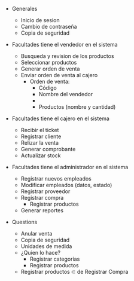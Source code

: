 * Generales
  - Inicio de sesion
  - Cambio de contraseña
  - Copia de seguridad
  

* Facultades tiene el vendedor en el sistema
  - Busqueda y revision de los productos
  - Seleccionar productos
  - Generar orden de venta
  - Enviar orden de venta al cajero
    - Orden de venta:
      - Código
      - Nombre del vendedor
      - 
      - Productos (nombre y cantidad)

* Facultades tiene el cajero en el sistema
  - Recibir el ticket
  - Registrar cliente
  - Relizar la venta
  - Generar comprobante
  - Actualizar stock

* Facultades tiene el administrador en el sistema
  - Registrar nuevos empleados
  - Modificar empleados (datos, estado)
  - Registrar proveedor
  - Registrar compra 
    - Registrar productos
  - Generar reportes

* Questions
  - Anular venta
  - Copia de seguridad
  - Unidades de medida
  - ¿Quien lo hace?
    - Registrar categorías
    - Registrar productos
  - Registrar productos ⊂ de Registrar Compra
